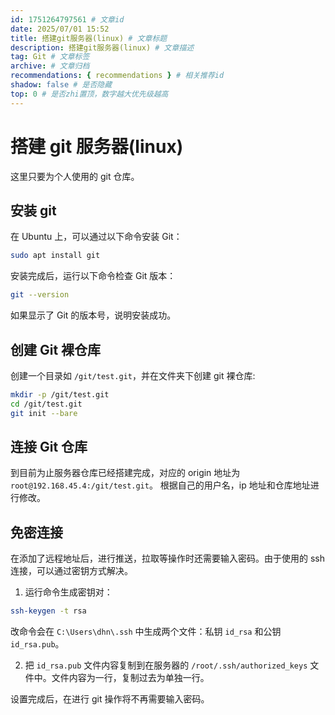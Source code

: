 ```yaml
---
id: 1751264797561 # 文章id
date: 2025/07/01 15:52
title: 搭建git服务器(linux) # 文章标题
description: 搭建git服务器(linux) # 文章描述
tag: Git # 文章标签
archive: # 文章归档
recommendations: { recommendations } # 相关推荐id
shadow: false # 是否隐藏
top: 0 # 是否zhi置顶，数字越大优先级越高
---
```


# 搭建 git 服务器(linux)

这里只要为个人使用的 git 仓库。

## 安装 git

在 Ubuntu 上，可以通过以下命令安装 Git：

```bash
sudo apt install git
```

安装完成后，运行以下命令检查 Git 版本：

```bash
git --version
```

如果显示了 Git 的版本号，说明安装成功。

## 创建 Git 裸仓库

创建一个目录如 `/git/test.git`，并在文件夹下创建 git 裸仓库:

```bash
mkdir -p /git/test.git
cd /git/test.git
git init --bare
```

## 连接 Git 仓库

到目前为止服务器仓库已经搭建完成，对应的 origin 地址为 `root@192.168.45.4:/git/test.git`。 根据自己的用户名，ip 地址和仓库地址进行修改。

## 免密连接

在添加了远程地址后，进行推送，拉取等操作时还需要输入密码。由于使用的 ssh 连接，可以通过密钥方式解决。

1. 运行命令生成密钥对：

```bash
ssh-keygen -t rsa
```

改命令会在 `C:\Users\dhn\.ssh` 中生成两个文件：私钥 `id_rsa` 和公钥 `id_rsa.pub`。

2. 把 `id_rsa.pub` 文件内容复制到在服务器的 `/root/.ssh/authorized_keys` 文件中。文件内容为一行，复制过去为单独一行。

设置完成后，在进行 git 操作将不再需要输入密码。

<!--
## 密码缓存

在添加了远程地址后，进行推送，拉取等操作时还需要输入密码。可使用 git 缓存功能对用户密码进行缓存。

- 设置全局缓存功能，默认 15 分钟：

```bash
git config --global credential.helper
```

- 设置具体的时间，单位秒：

```bash
git config --global credential.helper "cache --timeout=3600"
```

- 设置单个仓库，到该仓库目录下：

```bash
git config credential.helper "cache --timeout=3600"
```

在设置完后可以查看仓库目录下的`config`文件：

```bash title=config
[core]
	repositoryformatversion = 0
	filemode = true
	bare = true
[credential]
	helper = cache --timeout=3600
```

- core.bare 表示裸仓库
- credential.helper 缓存用户信息策论 -->
